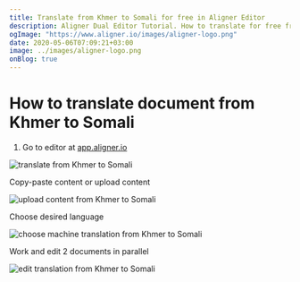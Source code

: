 ```yaml
---
title: Translate from Khmer to Somali for free in Aligner Editor
description: Aligner Dual Editor Tutorial. How to translate for free from Khmer to Somali. Aligner is multilingual document management platform. 
ogImage: "https://www.aligner.io/images/aligner-logo.png"
date: 2020-05-06T07:09:21+03:00
image: ../images/aligner-logo.png
onBlog: true
---
```


# How to translate document from Khmer to Somali

1. Go to editor at [app.aligner.io](https://app.aligner.io "Aligner App web page")

![translate from Khmer to Somali](../aligner-blank-editor.png "translate from Khmer to Somali")

Copy-paste content or upload content

![upload content from Khmer to Somali](../aligner-uploaded-document.png "upload content from Khmer to Somali")

Choose desired language

![choose machine translation from Khmer to Somali](../aligner-language-dropdown.png "choose machine translation from Khmer to Somali")

Work and edit 2 documents in parallel

![edit translation from Khmer to Somali](../aligner-double-sitded-editor.png "edit translation from Khmer to Somali")

